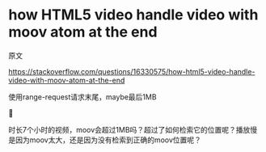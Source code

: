 # how HTML5 video handle video with moov atom at the end

原文 

https://stackoverflow.com/questions/16330575/how-html5-video-handle-video-with-moov-atom-at-the-end

使用range-request请求末尾，maybe最后1MB



🤔

时长7个小时的视频，moov会超过1MB吗？超过了如何检索它的位置呢？播放慢是因为moov太大，还是因为没有检索到正确的moov位置呢？

